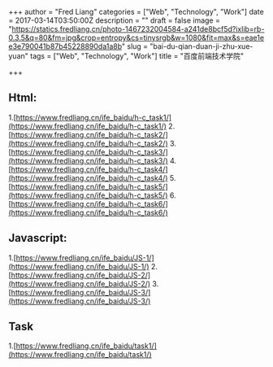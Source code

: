 +++
author = "Fred Liang"
categories = ["Web", "Technology", "Work"]
date = 2017-03-14T03:50:00Z
description = ""
draft = false
image = "https://statics.fredliang.cn/photo-1467232004584-a241de8bcf5d?ixlib=rb-0.3.5&q=80&fm=jpg&crop=entropy&cs=tinysrgb&w=1080&fit=max&s=eae1ee3e790041b87b45228890da1a8b"
slug = "bai-du-qian-duan-ji-zhu-xue-yuan"
tags = ["Web", "Technology", "Work"]
title = "百度前端技术学院"

+++

## Html:

1.[https://www.fredliang.cn/ife_baidu/h-c_task1/](https://www.fredliang.cn/ife_baidu/h-c_task1/)
2.[https://www.fredliang.cn/ife_baidu/h-c_task2/](https://www.fredliang.cn/ife_baidu/h-c_task2/)
3.[https://www.fredliang.cn/ife_baidu/h-c_task3/](https://www.fredliang.cn/ife_baidu/h-c_task3/)
4.[https://www.fredliang.cn/ife_baidu/h-c_task4/](https://www.fredliang.cn/ife_baidu/h-c_task4/)
5.[https://www.fredliang.cn/ife_baidu/h-c_task5/](https://www.fredliang.cn/ife_baidu/h-c_task5/)
6.[https://www.fredliang.cn/ife_baidu/h-c_task6/](https://www.fredliang.cn/ife_baidu/h-c_task6/)

## Javascript:

1.[https://www.fredliang.cn/ife_baidu/JS-1/](https://www.fredliang.cn/ife_baidu/JS-1/)
2.[https://www.fredliang.cn/ife_baidu/JS-2/](https://www.fredliang.cn/ife_baidu/JS-2/)
3.[https://www.fredliang.cn/ife_baidu/JS-3/](https://www.fredliang.cn/ife_baidu/JS-3/)

## Task

1.[https://www.fredliang.cn/ife_baidu/task1/](https://www.fredliang.cn/ife_baidu/task1/)

